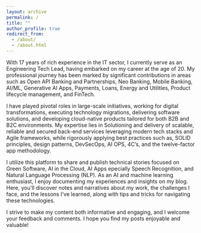 ```yaml
---
layout: archive
permalink: /
title: ""
author_profile: true
redirect_from: 
  - /about/
  - /about.html
---
```


<!-- ![screenshot](/images/aboutme/profile.jpeg) -->
  <!-- <a href="https://github.com/uday160386"><i class="fab fa-fw fa-github icon-pad-right" aria-hidden="true" style="font-size:25px"></i></a>
  <a href="https://www.linkedin.com/in/bkvudaykumar/"><i class="fab fa-fw fa-linkedin icon-pad-right" aria-hidden="true" style="font-size:25px"></i></a>
  <a href="https://www.instagram.com/vukclicks/"><i class="fab fa-fw fa-instagram icon-pad-right" aria-hidden="true" style="font-size:25px"></i></a> -->


With 17 years of rich experience in the IT sector, I currently serve as an Engineering Tech Lead, having embarked on my career at the age of 20. My professional journey has been marked by significant contributions in areas such as Open API Banking and Partnerships, Neo Banking, Mobile Banking, AI/ML, Generative AI Apps, Payments, Loans, Energy and Utilities, Product lifecycle management, and FinTech. 

I have played pivotal roles in large-scale initiatives, working for digital transformations, executing technology migrations, delivering software solutions, and developing cloud-native products tailored for both B2B and B2C environments. My expertise lies in Solutioning and delivery of scalable, reliable and secured back-end services leveraging modern tech stacks and Agile frameworks, while rigorously applying best practices such as, SOLID principles, design patterns, DevSecOps, AI OPS, 4C’s, and the twelve-factor app methodology.

I utilize this platform to share and publish technical stories focused on Green Software, AI in the Cloud, AI Apps epecially Speech Recognition, and Natural Language Processing (NLP). 
As an AI and machine learning enthusiast, I enjoy documenting my experiences and insights on my blog. Here, you'll discover notes and narratives about my work, the challenges I face, and the lessons I've learned, along with tips and tricks for navigating these technologies. 

I strive to make my content both informative and engaging, and I welcome your feedback and comments. I hope you find my posts enjoyable and valuable!


[Github]: https://github.com/uday160386/
[LinkedIn]: https://www.linkedin.com/in/bkvudaykumar/
[Instagram]: https://www.instagram.com/vukclicks/
[VUKCLICKS]: http://www.vukclicks.com
[VUK-Travels]: https://www.vukclicks.com/public/pages/portfolio/travel/travel.html

